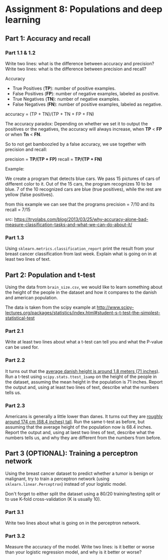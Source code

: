 # Assignment 8: Populations and deep learning

## Part 1: Accuracy and recall

### Part 1.1 & 1.2
Write two lines: what is the difference between accuracy and precision?
Write two lines: what is the difference between precision and recall?

Accuracy
<ul>
<li>True Positives (<b>TP</b>): number of positive examples.</li>
<li>False Positives (<b>FP</b>): number of negative examples, labeled as positive.</li>
<li>True Negatives (<b>TN</b>): number of negative examples.</li>
<li>False Negatives (<b>FN</b>): number of positive examples, labeled as negative.</li>
</ul>

accuracy = (TP + TN)/(TP + TN + FP + FN)

The accuracy paradox:
Depending on whether we set it to output the positives or the negatives,
the accuracy will always increase, when <b>TP</b> < <b>FP</b> or when <b>Tn</b> < <b>FN</b>.

So to not get bamboozled by a false accuracy, we use together with precision and recall:

precision = <b>TP/(TP + FP)</b>
recall = <b>TP/(TP + FN)</b>

Example:

We create a program that detects blue cars. We pass 15 pictures of cars of different color to it.
Out of the 15 cars, the program recognizes 10 to be blue. 7 of the 10 recognized cars are blue (true positives),
while the rest are yellow (false positives).

from this example we can see that the programs precision = 7/10 and its recall = 7/15


src: https://tryolabs.com/blog/2013/03/25/why-accuracy-alone-bad-measure-classification-tasks-and-what-we-can-do-about-it/


### Part 1.3
Using ``sklearn.metrics.classification_report`` print the result from your
breast cancer classification from last week. Explain what is going on in at
least two lines of text.

## Part 2: Population and t-test
Using the data from ``brain_size.csv``, we would like to learn something
about the height of the people in the dataset and how it compares to the
danish and american population.

The data is taken from the scipy example at
http://www.scipy-lectures.org/packages/statistics/index.html#student-s-t-test-the-simplest-statistical-test

### Part 2.1
Write at least two lines about what a t-test can tell you and what the P-value
can be used for.

### Part 2.2
It turns out that the [average danish height is around 1.8 meters (71 inches)](https://en.wikipedia.org/wiki/List_of_average_human_height_worldwide).
Run a t-test using ``scipy.stats.ttest_1samp`` on the height of the people
in the dataset, assuming the mean height in the population is 71 inches.
Report the output and, using at least two lines of text, describe what the
numbers tells us.

### Part 2.3
Americans is generally a little lower than danes. It turns out they are [roughly
around 174 cm (68.4 inches) tall](https://ourworldindata.org/human-height/).
Run the same t-test as before, but assuming that the average height of the
population now is 68.4 inches.
Report the output and, using at laest two lines of text, describe what the
numbers tells us, and why they are different from the numbers from before.

## Part 3 (OPTIONAL): Training a perceptron network
Using the breast cancer dataset to predict whether a tumor is benign or
malignant, try to train a perceptron network (using
``sklearn.linear.Perceptron``) instead of your logistic model.

Don't forget to either split the dataset using a 80/20 training/testing split
or to use K-fold cross-validation (K is usually 10).

### Part 3.1
Write two lines about what is going on in the perceptron network.

### Part 3.2
Measure the accuracy of the model. Write two lines: is it better or worse than
your logistic regression model, and why is it better or worse?
